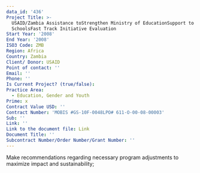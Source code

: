 ```yaml
---
data_id: '436'
Project Title: >-
  USAID/Zambia Assistance toStrengthen Ministry of EducationSupport to Community
  SchoolsFast Track Initiative Evaluation
Start Year: '2008'
End Year: '2008'
ISO3 Code: ZMB
Region: Africa
Country: Zambia
Client/ Donor: USAID
Point of contact: ''
Email: ''
Phone: ''
Is Current Project? (true/false): 
Practice Area:
  - Education, Gender and Youth
Prime: x
Contract Value USD: ''
Contract Number: 'MOBIS #GS-10F-0048LPO# 611-O-00-08-00003'
Sub: ''
Link: ''
Link to the document file: Link
Document Title: ''
Subcontract Number/Order Number/Grant Number: ''
---
```


Make recommendations regarding necessary program adjustments to maximize impact and sustainability;